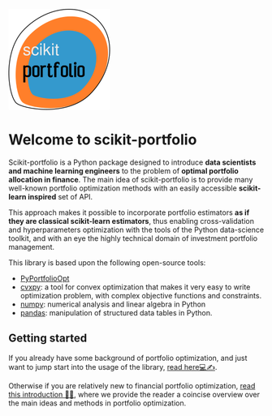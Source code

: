 ![scikit-portfolio](./imgs/scikit_portfolio.png)

[comment]: <> ([![scikit-portfolio CI]&#40;https://github.com/carrottrade/carrottrade/workflows/Carrottrade%20CI/badge.svg&#41;]&#40;https://github.com/carrottrade/carrottrade/actions/&#41;)

[comment]: <> ([[![Coverage Status]&#40;https://coveralls.io/repos/github/carrottrade/carrottrade/badge.svg?branch=develop&service=github&#41;]&#40;https://coveralls.io/github/carrottrade/carrottrade?branch=develop&#41;)

[comment]: <> ([[![Maintainability]&#40;https://api.codeclimate.com/v1/badges/5737e6d668200b7518ff/maintainability&#41;]&#40;https://codeclimate.com/github/carrottrade/carrottrade/maintainability&#41;)


[comment]: <> (<a class="github-button" href="https://github.com/carrottrade/carrottrade" data-icon="octicon-star" data-size="large" aria-label="Star carrottrade/carrottrade on GitHub">Star</a>)

[comment]: <> (<a class="github-button" href="https://github.com/carrottrade/carrottrade/fork" data-icon="octicon-repo-forked" data-size="large" aria-label="Fork carrottrade/carrottrade on GitHub">Fork</a>)

[comment]: <> (<a class="github-button" href="https://github.com/carrottrade/carrottrade/archive/stable.zip" data-icon="octicon-cloud-download" data-size="large" aria-label="Download carrottrade/carrottrade on GitHub">Download</a>)

# Welcome to scikit-portfolio

Scikit-portfolio is a Python package designed to introduce **data scientists and machine learning engineers** to the 
problem of **optimal portfolio allocation in finance**.
The main idea of scikit-portfolio is to provide many well-known portfolio optimization methods with an easily
accessible **scikit-learn inspired** set of API. 

This approach makes it possible to incorporate portfolio estimators **as if they are classical scikit-learn 
estimators**, thus enabling cross-validation and hyperparameters optimization with the tools of the Python data-science toolkit, and with an eye the highly technical domain of investment portfolio management.

This library is based upon the following open-source tools:

- [PyPortfolioOpt](https://pyportfolioopt.readthedocs.io/)
- [cvxpy](https://cvxpy.org): a tool for convex optimization that makes it very easy to write optimization problem, with complex objective functions and constraints.
- [numpy](https://numpy.org): numerical analysis and linear algebra in Python
- [pandas](https://pandas.pydata.org): manipulation of structured data tables in Python.
 
## Getting started
If you already have some background of portfolio optimization, and just want to jump start into the usage of the 
library, [read here💻️✍️](getting_started).

Otherwise if you are relatively new to financial portfolio optimization, [read this introduction 👨‍🎓️](portfolio_optimization_theory.md), where we provide the reader a coincise overview over the main ideas and methods in portfolio optimization.
